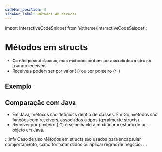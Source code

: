 ```yaml
---
sidebar_position: 4
sidebar_label: Métodos em structs
---
```


import InteractiveCodeSnippet from '@theme/InteractiveCodeSnippet';

# Métodos em structs

- Go não possui classes, mas métodos podem ser associados a structs usando receivers
- Receivers podem ser por valor (`T`) ou por ponteiro (`*T`)

## Exemplo

<InteractiveCodeSnippet 
    src="code/mod3/metodos-em-structs.go" 
    allowExecute={true} 
    allowEdit={false} />

## Comparação com Java

- Em Java, métodos são definidos dentro de classes. Em Go, métodos são funções com receivers, associados a tipos (geralmente structs).
- Receiver por ponteiro (`*T`) é semelhante a modificar o estado de um objeto em Java.

:::info Caso de uso
Métodos em structs são usados para encapsular comportamento, como formatar dados ou aplicar regras de negócio.
:::
